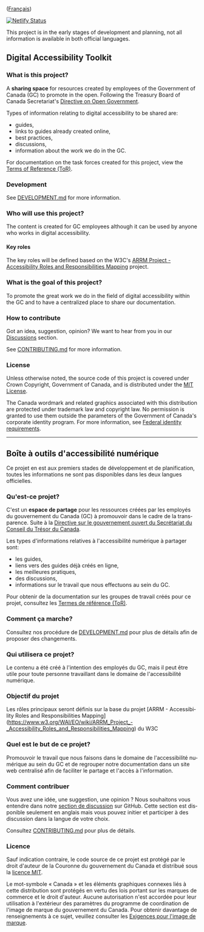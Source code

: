 <div lang="fr">

([Français](#boîte-à-outils-d'accessibilité-numérique))

</div>

[![Netlify Status](https://api.netlify.com/api/v1/badges/ae5a2ff0-ba39-4d39-832c-ab00f2385999/deploy-status)](https://app.netlify.com/sites/a11ycanada/deploys)

This project is in the early stages of development and planning, not all information is available in both official languages.

## Digital Accessibility Toolkit

### What is this project?

A **sharing space** for resources created by employees of the Government of Canada (GC) to promote in the open. Following the Treasury Board of Canada Secretariat's [Directive on Open Government](https://www.tbs-sct.gc.ca/pol/doc-eng.aspx?id=28108).

Types of information relating to digital accessibility to be shared are:

- guides,
- links to guides already created online,
- best practices,
- discussions,
- information about the work we do in the GC.

For documentation on the task forces created for this project, view the [Terms of Reference (ToR)](.github/TERMS_OF_REFERENCE.md).

### Development

See [DEVELOPMENT.md](.github/DEVELOPMENT.md) for more information.

### Who will use this project?

The content is created for GC employees although it can be used by anyone who works in digital accessibility.

#### Key roles

The key roles will be defined based on the W3C's [ARRM Project - Accessibility Roles and Responsibilities Mapping](https://www.w3.org/WAI/EO/wiki/ARRM_Project_-_Accessibility_Roles_and_Responsibilities_Mapping) project.

### What is the goal of this project?

To promote the great work we do in the field of digital accessibility within the GC and to have a centralized place to share our documentation.

### How to contribute

Got an idea, suggestion, opinion? We want to hear from you in our [Discussions](https://github.com/gc-da11yn/gc-da11yn.github.io/discussions) section.

See [CONTRIBUTING.md](.github/CONTRIBUTING.md) for more information.

### License

Unless otherwise noted, the source code of this project is covered under Crown Copyright, Government of Canada, and is distributed under the [MIT License](LICENSE).

The Canada wordmark and related graphics associated with this distribution are protected under trademark law and copyright law. No permission is granted to use them outside the parameters of the Government of Canada's corporate identity program. For more information, see [Federal identity requirements](https://www.canada.ca/en/treasury-board-secretariat/topics/government-communications/federal-identity-requirements.html).

---

<div lang="fr">

## Boîte à outils d'accessibilité numérique

Ce projet en est aux premiers stades de développement et de planification, toutes les informations ne sont pas disponibles dans les deux langues officielles.

### Qu'est-ce projet?

C'est un **espace de partage** pour les ressources créées par les employés du gouvernement du Canada (GC) à promouvoir dans le cadre de la transparence. Suite à la [Directive sur le gouvernement ouvert du Secrétariat du Conseil du Trésor du Canada](https://www.tbs-sct.canada.ca/pol/doc-fra.aspx?id=28108).

Les types d'informations relatives à l'accessibilité numérique à partager sont:

- les guides,
- liens vers des guides déjà créés en ligne,
- les meilleures pratiques,
- des discussions,
- informations sur le travail que nous effectuons au sein du GC.

Pour obtenir de la documentation sur les groupes de travail créés pour ce projet, consultez les [Termes de référence (ToR)](.github/TERMS_OF_REFERENCE.md).

### Comment ça marche?

Consultez nos procédure de [DEVELOPMENT.md](.github/DEVELOPMENT.md#développement) pour plus de détails afin de proposer des changements.

### Qui utilisera ce projet?

Le contenu a été créé à l'intention des employés du GC, mais il peut être utile pour toute personne travaillant dans le domaine de l'accessibilité numérique.

### Objectif du projet

Les rôles principaux seront définis sur la base du projet [ARRM - Accessibility Roles and Responsibilities Mapping] (https://www.w3.org/WAI/EO/wiki/ARRM_Project_-_Accessibility_Roles_and_Responsibilities_Mapping) du W3C

### Quel est le but de ce projet?

Promouvoir le travail que nous faisons dans le domaine de l'accessibilité numérique au sein du GC et de regrouper notre documentation dans un site web centralisé afin de faciliter le partage et l'accès à l'information.

### Comment contribuer

Vous avez une idée, une suggestion, une opinion ? Nous souhaitons vous entendre dans notre [section de discussion](https://github.com/gc-da11yn/gc-da11yn.github.io/discussions) sur GitHub. Cette section est disponible seulement en anglais mais vous pouvez initier et participer à des discussion dans la langue de votre choix. 

Consultez [CONTRIBUTING.md](.github/CONTRIBUTING.md) pour plus de détails.

### Licence

Sauf indication contraire, le code source de ce projet est protégé par le droit d'auteur de la Couronne du gouvernement du Canada et distribué sous la [licence MIT](LICENSE).

Le mot-symbole « Canada » et les éléments graphiques connexes liés à cette distribution sont protégés en vertu des lois portant sur les marques de commerce et le droit d'auteur. Aucune autorisation n'est accordée pour leur utilisation à l'extérieur des paramètres du programme de coordination de l'image de marque du gouvernement du Canada. Pour obtenir davantage de renseignements à ce sujet, veuillez consulter les [Exigences pour l'image de marque](https://www.canada.ca/fr/secretariat-conseil-tresor/sujets/communications-gouvernementales/exigences-image-marque.html).

</div>
